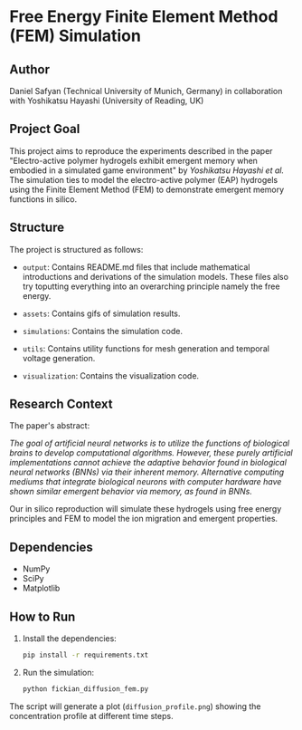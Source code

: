 # Free Energy Finite Element Method (FEM) Simulation

## Author
Daniel Safyan (Technical University of Munich, Germany) in collaboration with Yoshikatsu Hayashi (University of Reading, UK)

## Project Goal

This project aims to reproduce the experiments described in the paper "Electro-active polymer hydrogels exhibit emergent memory when embodied in a simulated game environment" by *Yoshikatsu Hayashi et al.* The simulation ties to model the electro-active polymer (EAP) hydrogels using the Finite Element Method (FEM) to demonstrate emergent memory functions in silico.

## Structure

The project is structured as follows:

- `output`: Contains README.md files that include mathematical introductions and derivations of the simulation models. These files also try toputting everything into an overarching principle namely the free energy.
- `assets`: Contains gifs of simulation results.   

- `simulations`: Contains the simulation code.
- `utils`: Contains utility functions for mesh generation and temporal voltage generation.
- `visualization`: Contains the visualization code.

## Research Context

The paper's abstract:

*The goal of artificial neural networks is to utilize the functions of biological brains to develop computational algorithms. However, these purely artificial implementations cannot achieve the adaptive behavior found in biological neural networks (BNNs) via their inherent memory. Alternative computing mediums that integrate biological neurons with computer hardware have shown similar emergent behavior via memory, as found in BNNs.*

Our in silico reproduction will simulate these hydrogels using free energy principles and FEM to model the ion migration and emergent properties.

## Dependencies

- NumPy
- SciPy
- Matplotlib

## How to Run

1. Install the dependencies:
   ```bash
   pip install -r requirements.txt
   ```

2. Run the simulation:
   ```bash
   python fickian_diffusion_fem.py
   ```

The script will generate a plot (`diffusion_profile.png`) showing the concentration profile at different time steps.
